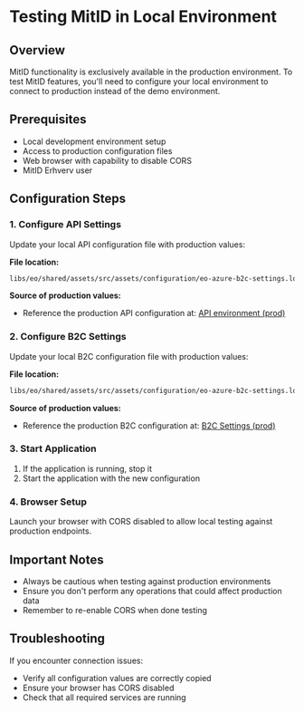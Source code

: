 # Testing MitID in Local Environment

## Overview

MitID functionality is exclusively available in the production environment. To test MitID features, you'll need to configure your local environment to connect to production instead of the demo environment.

## Prerequisites

- Local development environment setup
- Access to production configuration files
- Web browser with capability to disable CORS
- MitID Erhverv user

## Configuration Steps

### 1. Configure API Settings

Update your local API configuration file with production values:

**File location:**

```bash
libs/eo/shared/assets/src/assets/configuration/eo-azure-b2c-settings.local.json
```

**Source of production values:**

- Reference the production API configuration at:
  [API environment (prod)](https://energytrackandtrace.dk/assets/configuration/eo-api-environment.json)

### 2. Configure B2C Settings

Update your local B2C configuration file with production values:

**File location:**

```bash
libs/eo/shared/assets/src/assets/configuration/eo-azure-b2c-settings.local.json
```

**Source of production values:**

- Reference the production B2C configuration at:
  [B2C Settings (prod)](https://energytrackandtrace.dk/assets/configuration/eo-azure-b2c-settings.json)

### 3. Start Application

1. If the application is running, stop it
2. Start the application with the new configuration

### 4. Browser Setup

Launch your browser with CORS disabled to allow local testing against production endpoints.

## Important Notes

- Always be cautious when testing against production environments
- Ensure you don't perform any operations that could affect production data
- Remember to re-enable CORS when done testing

## Troubleshooting

If you encounter connection issues:

- Verify all configuration values are correctly copied
- Ensure your browser has CORS disabled
- Check that all required services are running
